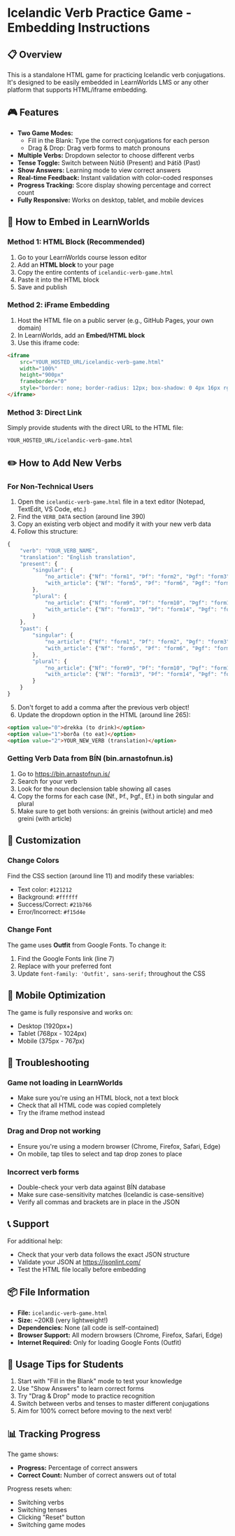 # Icelandic Verb Practice Game - Embedding Instructions

## 📋 Overview
This is a standalone HTML game for practicing Icelandic verb conjugations. It's designed to be easily embedded in LearnWorlds LMS or any other platform that supports HTML/iframe embedding.

## 🎮 Features
- **Two Game Modes:**
  - Fill in the Blank: Type the correct conjugations for each person
  - Drag & Drop: Drag verb forms to match pronouns
- **Multiple Verbs:** Dropdown selector to choose different verbs
- **Tense Toggle:** Switch between Nútíð (Present) and Þátíð (Past)
- **Show Answers:** Learning mode to view correct answers
- **Real-time Feedback:** Instant validation with color-coded responses
- **Progress Tracking:** Score display showing percentage and correct count
- **Fully Responsive:** Works on desktop, tablet, and mobile devices

## 🔗 How to Embed in LearnWorlds

### Method 1: HTML Block (Recommended)
1. Go to your LearnWorlds course lesson editor
2. Add an **HTML block** to your page
3. Copy the entire contents of `icelandic-verb-game.html`
4. Paste it into the HTML block
5. Save and publish

### Method 2: iFrame Embedding
1. Host the HTML file on a public server (e.g., GitHub Pages, your own domain)
2. In LearnWorlds, add an **Embed/HTML block**
3. Use this iframe code:
```html
<iframe 
    src="YOUR_HOSTED_URL/icelandic-verb-game.html" 
    width="100%" 
    height="900px" 
    frameborder="0"
    style="border: none; border-radius: 12px; box-shadow: 0 4px 16px rgba(0,0,0,0.1);">
</iframe>
```

### Method 3: Direct Link
Simply provide students with the direct URL to the HTML file:
```
YOUR_HOSTED_URL/icelandic-verb-game.html
```

## ✏️ How to Add New Verbs

### For Non-Technical Users
1. Open the `icelandic-verb-game.html` file in a text editor (Notepad, TextEdit, VS Code, etc.)
2. Find the `VERB_DATA` section (around line 390)
3. Copy an existing verb object and modify it with your new verb data
4. Follow this structure:

```javascript
{
    "verb": "YOUR_VERB_NAME",
    "translation": "English translation",
    "present": {
        "singular": {
            "no_article": {"Nf": "form1", "Þf": "form2", "Þgf": "form3", "Ef": "form4"},
            "with_article": {"Nf": "form5", "Þf": "form6", "Þgf": "form7", "Ef": "form8"}
        },
        "plural": {
            "no_article": {"Nf": "form9", "Þf": "form10", "Þgf": "form11", "Ef": "form12"},
            "with_article": {"Nf": "form13", "Þf": "form14", "Þgf": "form15", "Ef": "form16"}
        }
    },
    "past": {
        "singular": {
            "no_article": {"Nf": "form1", "Þf": "form2", "Þgf": "form3", "Ef": "form4"},
            "with_article": {"Nf": "form5", "Þf": "form6", "Þgf": "form7", "Ef": "form8"}
        },
        "plural": {
            "no_article": {"Nf": "form9", "Þf": "form10", "Þgf": "form11", "Ef": "form12"},
            "with_article": {"Nf": "form13", "Þf": "form14", "Þgf": "form15", "Ef": "form16"}
        }
    }
}
```

5. Don't forget to add a comma after the previous verb object!
6. Update the dropdown option in the HTML (around line 265):
```html
<option value="0">drekka (to drink)</option>
<option value="1">borða (to eat)</option>
<option value="2">YOUR_NEW_VERB (translation)</option>
```

### Getting Verb Data from BÍN (bin.arnastofnun.is)
1. Go to https://bin.arnastofnun.is/
2. Search for your verb
3. Look for the noun declension table showing all cases
4. Copy the forms for each case (Nf., Þf., Þgf., Ef.) in both singular and plural
5. Make sure to get both versions: án greinis (without article) and með greini (with article)

## 🎨 Customization

### Change Colors
Find the CSS section (around line 11) and modify these variables:
- Text color: `#121212`
- Background: `#ffffff`
- Success/Correct: `#21b766`
- Error/Incorrect: `#f15d4e`

### Change Font
The game uses **Outfit** from Google Fonts. To change it:
1. Find the Google Fonts link (line 7)
2. Replace with your preferred font
3. Update `font-family: 'Outfit', sans-serif;` throughout the CSS

## 📱 Mobile Optimization
The game is fully responsive and works on:
- Desktop (1920px+)
- Tablet (768px - 1024px)
- Mobile (375px - 767px)

## 🐛 Troubleshooting

### Game not loading in LearnWorlds
- Make sure you're using an HTML block, not a text block
- Check that all HTML code was copied completely
- Try the iframe method instead

### Drag and Drop not working
- Ensure you're using a modern browser (Chrome, Firefox, Safari, Edge)
- On mobile, tap tiles to select and tap drop zones to place

### Incorrect verb forms
- Double-check your verb data against BÍN database
- Make sure case-sensitivity matches (Icelandic is case-sensitive)
- Verify all commas and brackets are in place in the JSON

## 📞 Support
For additional help:
- Check that your verb data follows the exact JSON structure
- Validate your JSON at https://jsonlint.com/
- Test the HTML file locally before embedding

## 📦 File Information
- **File:** `icelandic-verb-game.html`
- **Size:** ~20KB (very lightweight!)
- **Dependencies:** None (all code is self-contained)
- **Browser Support:** All modern browsers (Chrome, Firefox, Safari, Edge)
- **Internet Required:** Only for loading Google Fonts (Outfit)

## 🎯 Usage Tips for Students
1. Start with "Fill in the Blank" mode to test your knowledge
2. Use "Show Answers" to learn correct forms
3. Try "Drag & Drop" mode to practice recognition
4. Switch between verbs and tenses to master different conjugations
5. Aim for 100% correct before moving to the next verb!

## 📊 Tracking Progress
The game shows:
- **Progress:** Percentage of correct answers
- **Correct Count:** Number of correct answers out of total

Progress resets when:
- Switching verbs
- Switching tenses
- Clicking "Reset" button
- Switching game modes
